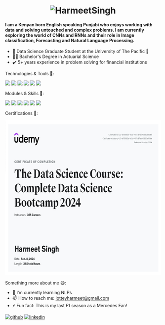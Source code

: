 <h1 align="center">
  <img src="https://media.licdn.com/dms/image/D5616AQEZb6fWc6S5OA/profile-displaybackgroundimage-shrink_350_1400/0/1708141312955?e=1713398400&v=beta&t=xBy9B-wRURB3w6D7uiOAsbJmxWE10hmiL0IE-TektNc" alt="HarmeetSingh" />
</h1>

#### I am a Kenyan born English speaking Punjabi who enjoys working with data and solving untouched and complex problems. I am currently exploring the world of CNNs and RNNs and their role in Image classification, Forecasting and Natural Language Processing.



* 📖 Data Science Graduate Student at the University of The Pacific 🏫
* 👨‍🎓 Bachelor's Degree in Actuarial Science
* ✔️ 5+ years experience in problem solving for financial institutions

Technologies & Tools 🔧: 

![](https://img.shields.io/badge/Code-Python-informational?style=flat&logo=python&logoColor=white&color=A48D0F)
![](https://img.shields.io/badge/Code-SQL-informational?style=flat&logo=mysql&logoColor=white&color=A48D0F)
![](https://img.shields.io/badge/Code-R-informational?style=flat&logo=R&logoColor=white&color=A48D0F)
![](https://img.shields.io/badge/Tool-Excel-informational?style=flat&logo=microsoft-excel&logoColor=white&color=A48D0F)
![](https://img.shields.io/badge/Tool-Google_Sheets-informational?style=flat&logo=google-sheets&logoColor=white&color=A48D0F)
![](https://img.shields.io/badge/Tool-Tableau-informational?style=flat&logo=tableau&logoColor=white&color=A48D0F)

Modules & Skills 🎳:

![](https://img.shields.io/badge/Module-Tensorflow-informational?style=flat&logo=tableau&logoColor=white&color=1BC20D)
![](https://img.shields.io/badge/Module-Keras-informational?style=flat&logo=tableau&logoColor=white&color=1BC20D)
![](https://img.shields.io/badge/Module-scikitLearn-informational?style=flat&logo=tableau&logoColor=white&color=1BC20D)
![](https://img.shields.io/badge/Module-OpenCV-informational?style=flat&logo=tableau&logoColor=white&color=1BC20D)
![](https://img.shields.io/badge/Skill-CNNs-informational?style=flat&logo=tableau&logoColor=white&color=1BC20D)
![](https://img.shields.io/badge/Skill-RNNs-informational?style=flat&logo=tableau&logoColor=white&color=1BC20D)

Certifications 🏁:

<img src="https://github.com/harmeetlotay96/harmeetlotay96/blob/main/DataScience%20Bootcamp%202024%20-%20Udemy%20HS.png" alt="bootcampcert" height='500' width='700'/>


Something more about me 😄:
- 🌱 I’m currently learning NLPs 
- 📫 How to reach me: lotteyharmeet@gmail.com 
- ⚡ Fun fact: This is my last F1 season as a Mercedes Fan! 


[<img src='https://cdn.jsdelivr.net/npm/simple-icons@3.0.1/icons/github.svg' alt='github' height='40'>](https://github.com/harmeetlotay96)  [<img src='https://cdn.jsdelivr.net/npm/simple-icons@3.0.1/icons/linkedin.svg' alt='linkedin' height='40'>](https://www.linkedin.com/in/harmeet-singh-lotay/)  



<!--
**harmeetlotay96/harmeetlotay96** is a ✨ _special_ ✨ repository because its `README.md` (this file) appears on your GitHub profile.

Here are some ideas to get you started:

- 🔭 I’m currently working on ...
- 🌱 I’m currently learning ...
- 👯 I’m looking to collaborate on ...
- 🤔 I’m looking for help with ...
- 💬 Ask me about ...
- 📫 How to reach me: ...
- 😄 Pronouns: ...
- ⚡ Fun fact: ...
-->
